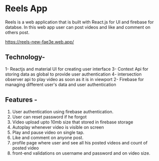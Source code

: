 # Reels  App

Reels is a web application that is built with React.js for UI and firebase for databse. In this web app user can post videos and like and comment on others post.

https://reels-new-fae3e.web.app/




## Technology-

1- Reactjs and material UI for creating user interface
3- Context Api for storing data as global to provide user authentication
4- intersection observer api to play video as soon as it is in viewport
2- Firebase for managing different user's data and user authentication

## Features -

1. User authentication using firebase authentication.
2. User can reset password if he forgot
3. Video upload upto 10mb size that stored in firebase storage
4. Autoplay whenever video is visible on screen
5. Play and pause video on single tap.
6. Like and comment on anyone post.
7. profile page where user and see all his posted videos and count of posted video
8. front-end validations on username and password and on video size.


